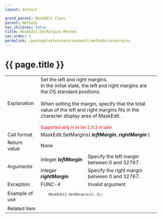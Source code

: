 ```yaml
---
layout: default

grand_parent: MaskEdit Class
parent: Methods
has_children: false
title: MaskEdit.SetMargins Method
nav_order: 1
permalink: /package/extension4/maskedit/methods/setmargins
---
```

# {{ page.title }}

<table>
  <tr>
    <td>Explanation</td>
    <td colspan="2">Set the left and right margins. <br>In the initial state, the left and right margins are the OS standard positions.<br><br> When setting the margin, specify that the total value of the left and right margins fits in the character display area of MaskEdit.<br><br><small><span style="color:red">Supported only in AI Ver.1.0.2 or later</span></small></td>
  </tr>
  <tr>
    <td>Call format</td>
    <td colspan="2">MaskEdit.SetMargins( <b><i>leftMargin</i></b>, <b><i>rightMargin</i></b> )</td>
  </tr>
  <tr>
    <td>Return value</td>
    <td colspan="2">None</td>
  </tr>  
  <tr>
    <td rowspan="2">Arguments</td>
    <td>integer <b><i>leftMargin</i></b></td>
    <td>Specify the left margin between 0 and 32767.</td>
  </tr>
  <tr>
    <td>integer <b><i>rightMargin</i></b></td>
    <td>Specify the right margin between 0 and 32767.</td>
  </tr>
  <tr>
    <td>Exception</td>
    <td>FUNC-4</td>
    <td>Invalid argument</td>
  </tr>
  <tr>
    <td>Example of use</td>
    <td colspan="2"><code><pre>
    MaskEdit1.SetMargins(2, 2);
    </pre></code></td>
  </tr>
  <tr>
    <td>Related item</td>
    <td colspan="2"></td>
  </tr>
</table>